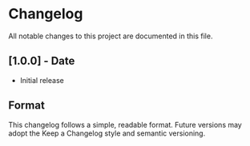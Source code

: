 # Changelog

All notable changes to this project are documented in this file.

## [1.0.0] - Date
- Initial release

## Format
This changelog follows a simple, readable format. Future versions may adopt the
Keep a Changelog style and semantic versioning.
